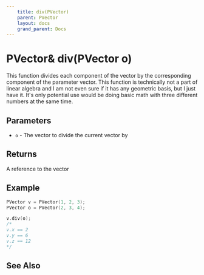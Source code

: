 ```yaml
---
    title: div(PVector)
    parent: PVector   
    layout: docs   
    grand_parent: Docs
---
```


# PVector& div(PVector o)

This function divides each component of the vector by the corresponding component of the parameter vector. This function is technically not a part of linear algebra and I am not even sure if it has any geometric basis, but I just have it. It's only potential use would be doing basic math with three different numbers at the same time.

## Parameters

- `o` - The vector to divide the current vector by

## Returns

A reference to the vector

## Example

```cpp
PVector v = PVector(1, 2, 3);
PVector o = PVector(2, 3, 4);

v.div(o);
/*
v.x == 2
v.y == 6
v.z == 12
*/
```

## See Also
